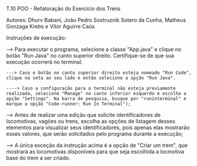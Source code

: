 T.10 POO - Refatoração do Exercício dos Trens

Autores: Dhurv Babani, João Pedro Sostruznik Sotero da Cunha, Matheus Gonzaga Krebs e Vítor Aguirre Caús



Instruções de execução:

--> Para executar o programa, selecione a classe "App.java" e clique no botão "Run Java" no canto superior direito. Certifique-se de que sua execução ocorrerá no terminal. 

    ---> Caso o botão no canto superior direito esteja nomeado "Run Code", clique na seta ao seu lado e então selecione a opção "Run Java".

    ----> Caso a configuração para o terminal não esteja previamente realizada, selecione "Manage" no canto inferior esquerdo e escolha a opção "Settings". Na barra de pesquisa, busque por "runinterminal" e marque a opção "Code-runner: Run In Terminal");


--> Antes de realizar uma edição que solicite identificadores de locomotivas, vagões ou trens, escolha as opções de listagem desses elementos para visualizar seus identificadores, pois apenas elas mostrarão esses valores, que serão solicitados pelo programa durante a execução;

--> A única exceção da instrução acima é a opção de "Criar um trem", que mostrará as locomotivas disponíveis para que seja escolhida a locmotiva base do trem a ser criado.